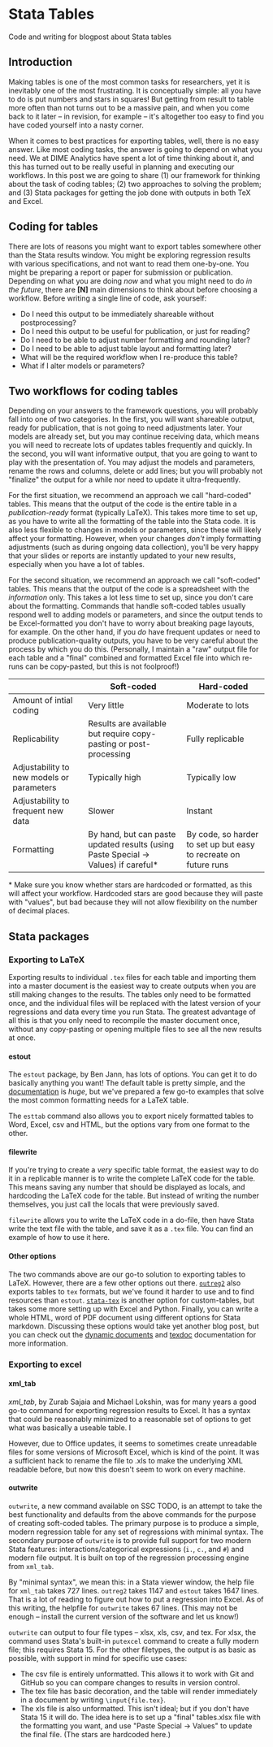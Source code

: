 # Stata Tables

Code and writing for blogpost about Stata tables

## Introduction

Making tables is one of the most common tasks for researchers, yet it is inevitably one of the most frustrating. It is conceptually simple: all you have to do is put numbers and stars in squares! But getting from result to table more often than not turns out to be a massive pain, and when you come back to it later – in revision, for example – it's altogether too easy to find you have coded yourself into a nasty corner.

When it comes to best practices for exporting tables, well, there is no easy answer. Like most coding tasks, the answer is going to depend on what you need. We at DIME Analytics have spent a lot of time thinking about it, and this has turned out to be really useful in planning and executing our workflows. In this post we are going to share (1) our framework for thinking about the task of coding tables; (2) two approaches to solving the problem; and (3) Stata packages for getting the job done with outputs in both TeX and Excel.

## Coding for tables

There are lots of reasons you might want to export tables somewhere other than the Stata results window. You might be exploring regression results with various specifications, and not want to read them one-by-one. You might be preparing a report or paper for submission or publication. Depending on what you are doing _now_ and what you might need to do _in the future_, there are **[N]** main dimensions to think about before choosing a workflow. Before writing a single line of code, ask yourself:

- Do I need this output to be immediately shareable without postprocessing?
- Do I need this output to be useful for publication, or just for reading?
- Do I need to be able to adjust number formatting and rounding later?
- Do I need to be able to adjust table layout and formatting later?
- What will be the required workflow when I re-produce this table?
- What if I alter models or parameters?

## Two workflows for coding tables

Depending on your answers to the framework questions, you will probably fall into one of two categories. In the first, you will want shareable output, ready for publication, that is not going to need adjustments later. Your models are already set, but you may continue receiving data, which means you will need to recreate lots of updates tables frequently and quickly. In the second, you will want informative output, that you are going to want to play with the presentation of. You may adjust the models and parameters, rename the rows and columns, delete or add lines; but you will probably not "finalize" the output for a while nor need to update it ultra-frequently.

For the first situation, we recommend an approach we call "hard-coded" tables. This means that the output of the code is the entire table in a _publication-ready_ format (typically LaTeX). This takes more time to set up, as you have to write all the formatting of the table into the Stata code. It is also less flexible to changes in models or parameters, since these will likely affect your formatting. However, when your changes _don't_ imply formatting adjustments (such as during ongoing data collection), you'll be very happy that your slides or reports are instantly updated to your new results, especially when you have a lot of tables.

For the second situation, we recommend an approach we call "soft-coded" tables. This means that the output of the code is a spreadsheet with the _information_ only. This takes a lot less time to set up, since you don't care about the formatting. Commands that handle soft-coded tables usually respond well to adding models or parameters, and since the output tends to be Excel-formatted you don't have to worry about breaking page layouts, for example. On the other hand, if you _do_ have frequent updates or need to produce publication-quality outputs, you have to be very careful about the process by which you do this. (Personally, I maintain a "raw" output file for each table and a "final" combined and formatted Excel file into which re-runs can be copy-pasted, but this is not foolproof!)

||Soft-coded|Hard-coded|
|-|-|-|
|Amount of intial coding | Very little | Moderate to lots |
|Replicability   | Results are available but require copy-pasting or post-processing  | Fully replicable  |
|Adjustability to new models or parameters | Typically high | Typically low |
|Adjustability to frequent new data   | Slower   | Instant  |
|Formatting   | By hand, but can paste updated results (using Paste Special → Values) if careful*  | By code, so harder to set up but easy to recreate on future runs  |

\* Make sure you know whether stars are hardcoded or formatted, as this will affect your workflow. Hardcoded stars are good because they will paste with "values", but bad because they will not allow flexibility on the number of decimal places.


## Stata packages

### Exporting to LaTeX

Exporting results to individual `.tex` files for each table and importing them into a master document is the easiest way to create outputs when you are still making changes to the results. The tables only need to be formatted once, and the individual files will be replaced with the latest version of your regressions and data every time you run Stata. The greatest advantage of all this is that you only need to recompile the master document once, without any copy-pasting or opening multiple files to see all the new results at once.

#### estout

The `estout` package, by Ben Jann, has lots of options. You can get it to do basically anything you want! The default table is pretty simple, and the [documentation]( http://repec.sowi.unibe.ch/stata/estout/) is *huge*, but we've prepared a few go-to examples that solve the most common formatting needs for a LaTeX table.

The `esttab` command also allows you to export nicely formatted tables to Word, Excel, csv and HTML, but the options vary from one format to the other.

#### filewrite

If you're trying to create a _very_ specific table format, the easiest way to do it in a replicable manner is to write the complete LaTeX code for the table. This means saving any number that should be displayed as locals, and hardcoding the LaTeX code for the table. But instead of writing the number themselves, you just call the locals that were previously saved.

`filewrite` allows you to write the LaTeX code in a do-file, then have Stata write the text file with the table, and save it as a `.tex` file. You can find an example of how to use it here.

#### Other options

The two commands above are our go-to solution to exporting tables to LaTeX. However, there are a few other options out there. [`outreg2`](http://repec.org/bocode/o/outreg2.html) also exports tables to `tex` formats, but we've found it harder to use and to find resources than `estout`. [`stata-tex`](https://github.com/paulnov/stata-tex) is another option for custom-tables, but takes some more setting up with Excel and Python. Finally, you can write a whole HTML, word of PDF document using different options for Stata markdown. Discussing these options would take yet another blog post, but you can check out the [dynamic documents](https://www.stata.com/new-in-stata/markdown/) and [texdoc](http://repec.sowi.unibe.ch/stata/texdoc/) documentation for more information.

### Exporting to excel

#### xml_tab

*xml_tab*, by Zurab Sajaia and Michael Lokshin, was for many years a good go-to command for exporting regression results to Excel. It has a syntax that could be reasonably minimized to a reasonable set of options to get what was basically a useable table. I

However, due to Office updates, it seems to sometimes create unreadable files for some versions of Microsoft Excel, which is kind of the point. It was a sufficient hack to rename the file to .xls to make the underlying XML readable before, but now this doesn't seem to work on every machine.

#### outwrite

`outwrite`, a new command available on SSC TODO, is an attempt to take the best functionality and defaults from the above commands for the purpose of creating soft-coded tables. The primary purpose is to produce a simple, modern regression table for any set of regressions with minimal syntax. The secondary purpose of `outwrite` is to provide full support for two modern Stata features: interactions/categorical expressions (`i.`, `c.`, and `#`) and modern file output. It is built on top of the regression processing engine from `xml_tab`.

By "minimal syntax", we mean this: in a Stata viewer window, the help file for `xml_tab` takes 727 lines. `outreg2` takes 1147 and `estout` takes 1647 lines. That is a lot of reading to figure out how to put a regression into Excel. As of this writing, the helpfile for `outwrite` takes 67 lines. (This may not be enough – install the current version of the software and let us know!)

`outwrite` can output to four file types – xlsx, xls, csv, and tex. For xlsx, the command uses Stata's built-in `putexcel` command to create a fully modern file; this requires Stata 15. For the other filetypes, the output is as basic as possible, with support in mind for specific use cases:

-   The csv file is entirely unformatted. This allows it to work with Git and GitHub so you can compare changes to results in version control.
-   The tex file has basic decoration, and the table will render immediately in a document by writing `\input{file.tex}`.
-   The xls file is also unformatted. This isn't ideal; but if you don't have Stata 15 it will do. The idea here is to set up a "final" tables.xlsx file with the formatting you want, and use "Paste Special → Values" to update the final file. (The stars are hardcoded here.)


#
